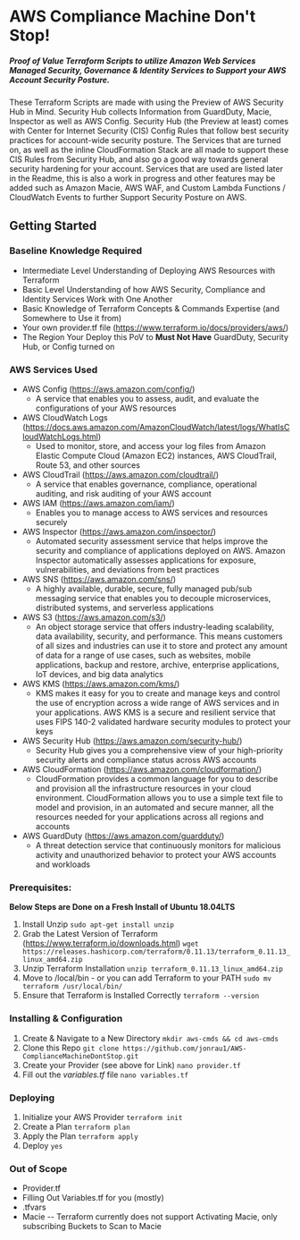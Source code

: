 # AWS Compliance Machine Don't Stop!
##### Proof of Value Terraform Scripts to utilize Amazon Web Services Managed Security, Governance & Identity Services to Support your AWS Account Security Posture. 
These Terraform Scripts are made with using the Preview of AWS Security Hub in Mind. Security Hub collects Information from GuardDuty, Macie, Inspector as well as AWS Config. Security Hub (the Preview at least) comes with Center for Internet Security (CIS) Config Rules that follow best security practices for account-wide security posture. The Services that are turned on, as well as the inline CloudFormation Stack are all made to support these CIS Rules from Security Hub, and also go a good way towards general security hardening for your account. Services that are used are listed later in the Readme, this is also a work in progress and other features may be added such as Amazon Macie, AWS WAF, and Custom Lambda Functions / CloudWatch Events to further Support Security Posture on AWS.

## Getting Started

### Baseline Knowledge Required
- Intermediate Level Understanding of Deploying AWS Resources with Terraform
- Basic Level Understanding of how AWS Security, Compliance and Identity Services Work with One Another
- Basic Knowledge of Terraform Concepts & Commands Expertise (and Somewhere to Use it from)
- Your own provider.tf file (https://www.terraform.io/docs/providers/aws/)
- The Region Your Deploy this PoV to **Must Not Have** GuardDuty, Security Hub, or Config turned on

### AWS Services Used
- AWS Config (https://aws.amazon.com/config/)
    - A service that enables you to assess, audit, and evaluate the configurations of your AWS resources
- AWS CloudWatch Logs (https://docs.aws.amazon.com/AmazonCloudWatch/latest/logs/WhatIsCloudWatchLogs.html)
    - Used to monitor, store, and access your log files from Amazon Elastic Compute Cloud (Amazon EC2) instances, AWS CloudTrail, Route 53, and other sources
- AWS CloudTrail (https://aws.amazon.com/cloudtrail/)
    - A service that enables governance, compliance, operational auditing, and risk auditing of your AWS account
- AWS IAM (https://aws.amazon.com/iam/)
    - Enables you to manage access to AWS services and resources securely
- AWS Inspector (https://aws.amazon.com/inspector/)
    - Automated security assessment service that helps improve the security and compliance of applications deployed on AWS. Amazon Inspector automatically assesses applications for exposure, vulnerabilities, and deviations from best practices
- AWS SNS (https://aws.amazon.com/sns/)
    - A highly available, durable, secure, fully managed pub/sub messaging service that enables you to decouple microservices, distributed systems, and serverless applications
- AWS S3 (https://aws.amazon.com/s3/)
    - An object storage service that offers industry-leading scalability, data availability, security, and performance. This means customers of all sizes and industries can use it to store and protect any amount of data for a range of use cases, such as websites, mobile applications, backup and restore, archive, enterprise applications, IoT devices, and big data analytics
- AWS KMS (https://aws.amazon.com/kms/)
    - KMS makes it easy for you to create and manage keys and control the use of encryption across a wide range of AWS services and in your applications. AWS KMS is a secure and resilient service that uses FIPS 140-2 validated hardware security modules to protect your keys
- AWS Security Hub (https://aws.amazon.com/security-hub/)
    - Security Hub gives you a comprehensive view of your high-priority security alerts and compliance status across AWS accounts
- AWS CloudFormation (https://aws.amazon.com/cloudformation/)
    - CloudFormation provides a common language for you to describe and provision all the infrastructure resources in your cloud environment. CloudFormation allows you to use a simple text file to model and provision, in an automated and secure manner, all the resources needed for your applications across all regions and accounts
- AWS GuardDuty (https://aws.amazon.com/guardduty/)
    - A threat detection service that continuously monitors for malicious activity and unauthorized behavior to protect your AWS accounts and workloads

### Prerequisites:
**Below Steps are Done on a Fresh Install of Ubuntu 18.04LTS**
1. Install Unzip
`sudo apt-get install unzip`
2. Grab the Latest Version of Terraform (https://www.terraform.io/downloads.html)
`wget https://releases.hashicorp.com/terraform/0.11.13/terraform_0.11.13_linux_amd64.zip`
3. Unzip Terraform Installation
`unzip terraform_0.11.13_linux_amd64.zip`
4. Move to /local/bin - or you can add Terraform to your PATH
`sudo mv terraform /usr/local/bin/`
5. Ensure that Terraform is Installed Correctly
`terraform --version`

### Installing & Configuration
1. Create & Navigate to a New Directory
`mkdir aws-cmds && cd aws-cmds`
2. Clone this Repo
`git clone https://github.com/jonrau1/AWS-ComplianceMachineDontStop.git`
3. Create your Provider (see above for Link)
`nano provider.tf`
4. Fill out the *variables.tf* file
`nano variables.tf`

### Deploying
1. Initialize your AWS Provider
`terraform init`
2. Create a Plan
`terraform plan`
3. Apply the Plan
`terraform apply`
4. Deploy
`yes`

### Out of Scope
- Provider.tf
- Filling Out Variables.tf for you (mostly)
- .tfvars
- Macie -- Terraform currently does not support Activating Macie, only subscribing Buckets to Scan to Macie